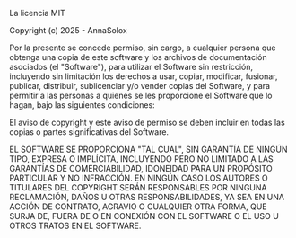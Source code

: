 La licencia MIT

Copyright (c) 2025 - AnnaSolox

Por la presente se concede permiso, sin cargo, a cualquier persona que obtenga una copia de este software y los archivos de documentación asociados (el "Software"), para utilizar el Software sin restricción, incluyendo sin limitación los derechos a usar, copiar, modificar, fusionar, publicar, distribuir, sublicenciar y/o vender copias del Software, y  para permitir a las personas a quienes se les proporcione el Software que lo hagan, bajo las siguientes condiciones:

El aviso de copyright y este aviso de permiso se deben incluir en todas las copias o partes significativas del Software.

EL SOFTWARE SE PROPORCIONA "TAL CUAL", SIN GARANTÍA DE NINGÚN TIPO, EXPRESA O IMPLÍCITA, INCLUYENDO PERO NO LIMITADO A LAS GARANTÍAS DE COMERCIABILIDAD, IDONEIDAD PARA UN PROPÓSITO  PARTICULAR Y NO INFRACCIÓN. EN NINGÚN CASO LOS AUTORES O TITULARES DEL COPYRIGHT SERÁN  RESPONSABLES POR NINGUNA RECLAMACIÓN, DAÑOS U OTRAS RESPONSABILIDADES, YA SEA EN UNA ACCIÓN DE CONTRATO, AGRAVIO O CUALQUIER OTRA FORMA, QUE SURJA DE, FUERA DE O EN CONEXIÓN CON EL SOFTWARE O EL USO U OTROS TRATOS EN EL SOFTWARE.
